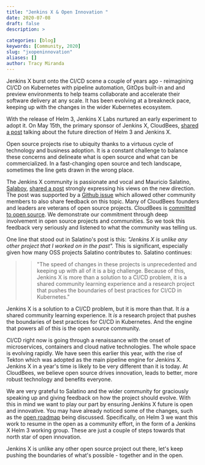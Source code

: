 ```yaml
---
title: "Jenkins X & Open Innovation "
date: 2020-07-08
draft: false
description: >
  
categories: [blog]
keywords: [Community, 2020]
slug: "jxopeninnovation"
aliases: []
author: Tracy Miranda
---
```


Jenkins X burst onto the CI/CD scene a couple of years ago - reimagining CI/CD on Kubernetes with pipeline automation, GitOps built-in and and preview environments to help teams collaborate and accelerate their software delivery at any scale. It has been evolving at a breakneck pace, keeping up with the changes in the wider Kubernetes ecosystem.

With the release of Helm 3, Jenkins X Labs nurtured an early experiment to adopt it. On May 15th, the primary sponsor of Jenkins X, CloudBees, [shared a post](https://jenkins-x.io/blog/2020/05/15/helm3/#why-isnt-this-all-more-open) talking about the future direction of Helm 3 and Jenkins X.

Open source projects rise to ubiquity thanks to a virtuous cycle of technology and business adoption. It is a constant challenge to balance these concerns and delineate what is open source and what can be commercialized. In a fast-changing open source and tech landscape, sometimes the line gets drawn in the wrong place.

The Jenkins X community is passionate and vocal and Mauricio Salatino, [Salaboy](https://twitter.com/salaboy), [shared a post](https://salaboy.com/2020/05/19/why-isnt-jenkins-xs-future-more-open/) strongly expressing his views on the new direction. The post was supported by a [Github issue](https://github.com/jenkins-x/jx/issues/7207) which allowed other community members to also share feedback on this topic. Many of CloudBees founders and leaders are veterans of open source projects. CloudBees is [committed to open source](https://www.previous.cloudbees.com/open-source). We demonstrate our commitment through deep involvement in open source projects and communities. So we took this feedback very seriously and listened to what the community was telling us.

One line that stood out in Salatino's post is this: *"Jenkins X is unlike any other project that I worked on in the past".* This is significant, especially given how many OSS projects Salatino contributes to. Salatino continues:

>>"The speed of changes in these projects is unprecedented and keeping up with all of it is a big challenge. Because of this, Jenkins X is more than a solution to a CI/CD problem, it is a shared community learning experience and a research project that pushes the boundaries of best practices for CI/CD in Kubernetes."

Jenkins X is a solution to a CI/CD problem, but it is more than that. It *is* a shared community learning experience. It *is* a research project that pushes the boundaries of best practices for CI/CD in Kubernetes. And the engine that powers all of this is the open source community.

CI/CD right now is going through a renaissance with the onset of microservices, containers and cloud native technologies. The whole space is evolving rapidly. We have seen this earlier this year, with the rise of Tekton which was adopted as the main pipeline engine for Jenkins X. Jenkins X in a year's time is likely to be very different than it is today.  At CloudBees, we believe open source drives innovation, leads to better, more robust technology and benefits everyone.

We are very grateful to Salatino and the wider community for graciously speaking up and giving feedback on how the project should evolve. With this in mind we want to play our part by ensuring Jenkins X future is open and innovative. You may have already noticed some of the changes, such as the [open roadmap](https://jenkins-x.io/community/roadmap/) being discussed. Specifically, on Helm 3 we want this work to resume in the open as a community effort, in the form of a Jenkins X Helm 3 working group. These are just a couple of steps towards that north star of open innovation.

Jenkins X is unlike any other open source project out there, let's keep pushing the boundaries of what's possible - together and in the open.
